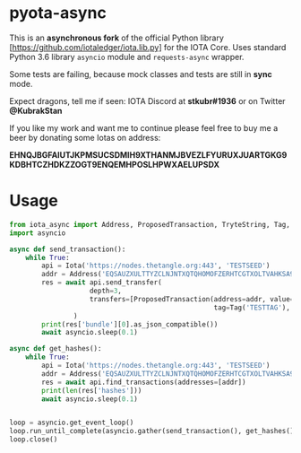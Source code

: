 pyota-async
=====
This is an **asynchronous fork** of the official Python library [https://github.com/iotaledger/iota.lib.py] for the IOTA Core.
Uses standard Python 3.6 library `asyncio` module and `requests-async` wrapper.

Some tests are failing, because mock classes and tests are still in **sync** mode.

Expect dragons, tell me if seen: IOTA Discord at **stkubr#1936** or on Twitter **@KubrakStan**

If you like my work and want me to continue please feel free to buy me a beer by donating some Iotas on address:

**EHNQJBGFAIUTJKPMSUCSDMIH9XTHANMJBVEZLFYURUXJUARTGKG9KDBHTCZHDKZZOGT9ENQEMHPOSLHPWXAELUPSDX**

Usage
=====

```python
from iota_async import Address, ProposedTransaction, TryteString, Tag, Iota
import asyncio

async def send_transaction():
    while True:
        api = Iota('https://nodes.thetangle.org:443', 'TESTSEED')
        addr = Address('EQSAUZXULTTYZCLNJNTXQTQHOMOFZERHTCGTXOLTVAHKSA9OGAZDEKECURBRIXIJWNPFCQIOVFVVXJVD9')
        res = await api.send_transfer(
                    depth=3,
                    transfers=[ProposedTransaction(address=addr, value=0,
                                                   tag=Tag('TESTTAG'), message=TryteString.from_string('test message'))]
                )
        print(res['bundle'][0].as_json_compatible())
        await asyncio.sleep(0.1)

async def get_hashes():
    while True:
        api = Iota('https://nodes.thetangle.org:443', 'TESTSEED')
        addr = Address('EQSAUZXULTTYZCLNJNTXQTQHOMOFZERHTCGTXOLTVAHKSA9OGAZDEKECURBRIXIJWNPFCQIOVFVVXJVD9')
        res = await api.find_transactions(addresses=[addr])
        print(len(res['hashes']))
        await asyncio.sleep(0.1)


loop = asyncio.get_event_loop()
loop.run_until_complete(asyncio.gather(send_transaction(), get_hashes()))
loop.close()
```

